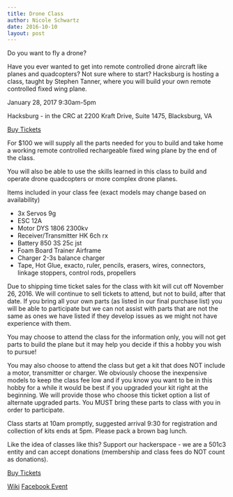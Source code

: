 ```yaml
---
title: Drone Class
author: Nicole Schwartz
date: 2016-10-10
layout: post
---
```


Do you want to fly a drone?

Have you ever wanted to get into remote controlled drone aircraft like planes and quadcopters? Not sure where to start? Hacksburg is hosting a class, taught by Stephen Tanner, where you will build your own remote controlled fixed wing plane.

January 28, 2017 9:30am-5pm

Hacksburg - in the CRC at 2200 Kraft Drive, Suite 1475, Blacksburg, VA

[Buy Tickets](http://tilt.tc/3Vbh?s=wb&u=nschwartz42)

For $100 we will supply all the parts needed for you to build and take home a working remote controlled rechargeable fixed wing plane by the end of the class. 

You will also be able to use the skills learned in this class to build and operate drone quadcopters or more complex drone planes.

Items included in your class fee (exact models may change based on availability)
  * 3x Servos 9g
  * ESC 12A    
  * Motor DYS 1806 2300kv    
  * Receiver/Transmitter    HK 6ch rx    
  * Battery    850 3S 25c jst    
  * Foam Board Trainer Airframe    
  * Charger    2-3s balance charger    
  * Tape, Hot Glue, exacto, ruler, pencils, erasers, wires, connectors, linkage stoppers, control rods, propellers

Due to shipping time ticket sales for the class with kit will cut off November 26, 2016. We will continue to sell tickets to attend, but not to build, after that date. If you bring all your own parts (as listed in our final purchase list) you will be able to participate but we can not assist with parts that are not the same as ones we have listed if they develop issues as we might not have experience with them.

You may choose to attend the class for the information only, you will not get parts to build the plane but it may help you decide if this a hobby you wish to pursue!

You may also choose to attend the class but get a kit that does NOT include a motor, transmitter or charger. We obviously choose the inexpensive models to keep the class fee low and if you know you want to be in this hobby for a while it would be best if you upgraded your kit right at the beginning. We will provide those who choose this ticket option a list of alternate upgraded parts. You  MUST bring these parts to class with you in order to participate.

Class starts at 10am promptly, suggested arrival 9:30 for registration and collection of kits ends at 5pm. Please pack a brown bag lunch.

Like the idea of classes like this? Support our hackerspace - we are a 501c3 entity and can accept donations (membership and class fees do NOT count as donations).

[Buy Tickets](http://tilt.tc/3Vbh?s=wb&u=nschwartz42)

[Wiki](https://wiki.hacksburg.org/events:drone)
[Facebook Event](https://www.facebook.com/events/350694268609967/)
